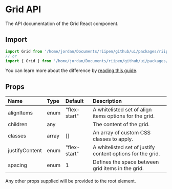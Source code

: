 <!--- This documentation is automatically generated, do not try to edit it. -->

# Grid API

<p class="description">The API documentation of the Grid React component.</p>

## Import

```js
import Grid from '/home/jordan/Documents/riipen/github/ui/packages/riipen-ui/components/Grid.jsx/Grid';
// or
import { Grid } from '/home/jordan/Documents/riipen/github/ui/packages/riipen-ui/components/Grid.jsx';
```

You can learn more about the difference by [reading this guide](/guides/minimizing-bundle-size/).

## Props

| Name | Type | Default | Description |
|:-----|:-----|:--------|:------------|
| <span class="prop-name">alignItems</span> | <span class="prop-type">enum</span> | <span class="prop-default">"flex-start"</span> | A whitelisted set of align items options for the grid. |
| <span class="prop-name">children</span> | <span class="prop-type">any</span> |  | The content of the grid. |
| <span class="prop-name">classes</span> | <span class="prop-type">array</span> | <span class="prop-default">[]</span> | An array of custom CSS classes to apply. |
| <span class="prop-name">justifyContent</span> | <span class="prop-type">enum</span> | <span class="prop-default">"flex-start"</span> | A whitelisted set of justify content options for the grid. |
| <span class="prop-name">spacing</span> | <span class="prop-type">enum</span> | <span class="prop-default">1</span> | Defines the space between grid items in the grid. |

Any other props supplied will be provided to the root element.